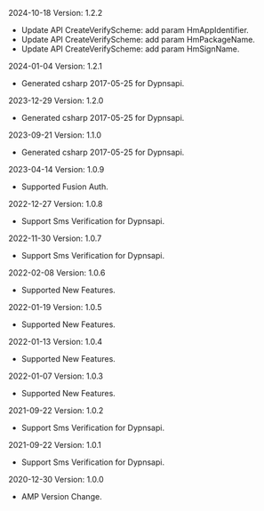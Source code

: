 2024-10-18 Version: 1.2.2
- Update API CreateVerifyScheme: add param HmAppIdentifier.
- Update API CreateVerifyScheme: add param HmPackageName.
- Update API CreateVerifyScheme: add param HmSignName.


2024-01-04 Version: 1.2.1
- Generated csharp 2017-05-25 for Dypnsapi.

2023-12-29 Version: 1.2.0
- Generated csharp 2017-05-25 for Dypnsapi.

2023-09-21 Version: 1.1.0
- Generated csharp 2017-05-25 for Dypnsapi.

2023-04-14 Version: 1.0.9
- Supported Fusion Auth.

2022-12-27 Version: 1.0.8
- Support Sms Verification for Dypnsapi.

2022-11-30 Version: 1.0.7
- Support Sms Verification for Dypnsapi.

2022-02-08 Version: 1.0.6
- Supported New Features.

2022-01-19 Version: 1.0.5
- Supported New Features.

2022-01-13 Version: 1.0.4
- Supported New Features.

2022-01-07 Version: 1.0.3
- Supported New Features.

2021-09-22 Version: 1.0.2
- Support Sms Verification for Dypnsapi.

2021-09-22 Version: 1.0.1
- Support Sms Verification for Dypnsapi.

2020-12-30 Version: 1.0.0
- AMP Version Change.

